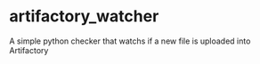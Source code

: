 # artifactory_watcher
A simple python checker that watchs if a new file is uploaded into Artifactory
